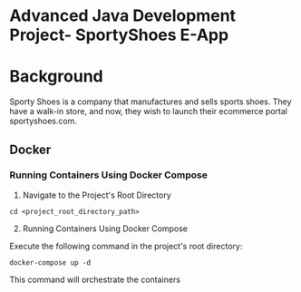 # Advanced Java Development Project- SportyShoes E-App

# Background
Sporty Shoes is a company that manufactures and sells sports shoes. They have a walk-in store, and now, they wish to launch their ecommerce portal sportyshoes.com.


## Docker

### Running Containers Using Docker Compose

1. Navigate to the Project's Root Directory

```
cd <project_root_directory_path>
```

2. Running Containers Using Docker Compose

Execute the following command in the project's root directory:

```
docker-compose up -d
```

This command will orchestrate the containers
